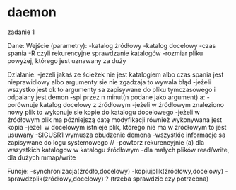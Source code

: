 daemon
======
zadanie 1

Dane:
Wejście (parametry):
-katalog źródłowy
-katalog docelowy
-czas spania
-R czyli rekurencyjne sprawdzanie katalogów
-rozmiar pliku powyżej, którego jest uznawany za duży 

Działanie:
-jeżeli jakaś ze ścieżek nie jest katalogiem albo czas spania jest nieprawidlowy albo argumenty sie nie zgadzaja to wywala błąd
-jeżeli wszystko jest ok to argumenty sa zapisywane do pliku tymczasowego i odpalany jest demon
-spi przez n minut(n podane jako argument)
a:
-porównuje katalog docelowy z źródłowym
-jeżeli w źródłowym znaleziono nowy plik to wykonuje sie kopie do katalogu docelowego
-jeżeli w źródłowym plik ma późniejszą datę modyfikacji również wykonywana jest kopia
-jeżeli w docelowym istnieje plik, którego nie ma w źródłowym to jest usuwany
-SIGUSR1 wymusza obudzenie demona
-wszystkie informacje sa zapisywane do logu systemowego
//
-powtorz rekurencyjnie (a) dla wszystkich katalogow w katalogu źródłowym
-dla małych plików read/write, dla dużych mmap/write

Funcje:
-synchronizacja(źródło,docelowy)
-kopiujplik(źródłowy,docelowy)
-sprawdzplik(źródłowy,docelowy) ? (trzeba sprawdzic czy potrzebna)
